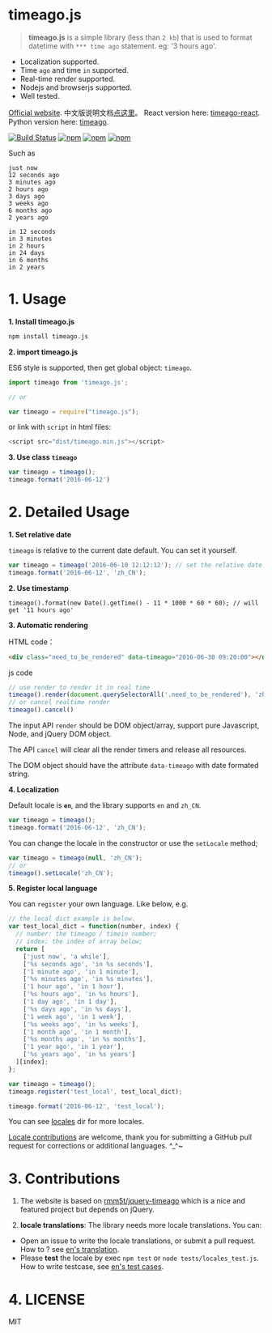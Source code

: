 # timeago.js

> **timeago.js** is a simple library (less than `2 kb`) that is used to format datetime with `*** time ago` statement. eg: '3 hours ago'.

 - Localization supported.
 - Time `ago` and time `in` supported.
 - Real-time render supported.
 - Nodejs and browserjs supported.
 - Well tested.

[Official website](http://timeago.org/). 中文版说明文档[点这里](README_zh.md)。 React version here: [timeago-react](https://github.com/hustcc/timeago-react). Python version here: [timeago](https://github.com/hustcc/timeago).

[![Build Status](https://travis-ci.org/hustcc/timeago.js.svg?branch=master)](https://travis-ci.org/hustcc/timeago.js) [![npm](https://img.shields.io/npm/v/timeago.js.svg?style=flat-square)](https://www.npmjs.com/package/timeago.js) [![npm](https://img.shields.io/npm/dt/timeago.js.svg?style=flat-square)](https://www.npmjs.com/package/timeago.js) [![npm](https://img.shields.io/npm/l/timeago.js.svg?style=flat-square)](https://www.npmjs.com/package/timeago.js)

Such as

```
just now
12 seconds ago
3 minutes ago
2 hours ago
3 days ago
3 weeks ago
6 months ago
2 years ago

in 12 seconds
in 3 minutes
in 2 hours
in 24 days
in 6 months
in 2 years
```


# 1. Usage

**1. Install timeago.js**

```sh
npm install timeago.js
```

**2. import timeago.js**


ES6 style is supported, then get global object: `timeago`.

```js
import timeago from 'timeago.js';

// or

var timeago = require("timeago.js");
```

or link with `script` in html files:

```js
<script src="dist/timeago.min.js"></script>
```

**3. Use class `timeago`**

```js
var timeago = timeago();
timeago.format('2016-06-12')
```


# 2. Detailed Usage

**1. Set relative date**

`timeago` is relative to the current date default. You can set it yourself.

```js
var timeago = timeago('2016-06-10 12:12:12'); // set the relative date here.
timeago.format('2016-06-12', 'zh_CN');
```

**2. Use timestamp**

```
timeago().format(new Date().getTime() - 11 * 1000 * 60 * 60); // will get '11 hours ago'
```

**3. Automatic rendering**

HTML code：
```html
<div class="need_to_be_rendered" data-timeago="2016-06-30 09:20:00"></div>
```
js code
```js
// use render to render it in real time
timeago().render(document.querySelectorAll('.need_to_be_rendered'), 'zh_CN');
// or cancel realtime render
timeago().cancel()
```

The input API `render` should be DOM object/array, support pure Javascript, Node, and jQuery DOM object.

The API `cancel` will clear all the render timers and release all resources.

The DOM object should have the attribute `data-timeago` with date formated string.

**4. Localization**

Default locale is **`en`**, and the library supports `en` and `zh_CN`.

```js
var timeago = timeago();
timeago.format('2016-06-12', 'zh_CN');
```

You can change the locale in the constructor or use the `setLocale` method;

```js
var timeago = timeago(null, 'zh_CN');
// or
timeago().setLocale('zh_CN');
```

**5. Register local language**

You can `register` your own language. Like below, e.g.

```js
// the local dict example is below.
var test_local_dict = function(number, index) {
  // number: the timeago / timein number;
  // index: the index of array below;
  return [
    ['just now', 'a while'],
    ['%s seconds ago', 'in %s seconds'],
    ['1 minute ago', 'in 1 minute'],
    ['%s minutes ago', 'in %s minutes'],
    ['1 hour ago', 'in 1 hour'],
    ['%s hours ago', 'in %s hours'],
    ['1 day ago', 'in 1 day'],
    ['%s days ago', 'in %s days'],
    ['1 week ago', 'in 1 week'],
    ['%s weeks ago', 'in %s weeks'],
    ['1 month ago', 'in 1 month'],
    ['%s months ago', 'in %s months'],
    ['1 year ago', 'in 1 year'],
    ['%s years ago', 'in %s years']
  ][index];
};

var timeago = timeago();
timeago.register('test_local', test_local_dict);

timeago.format('2016-06-12', 'test_local');
```

You can see [locales](locales) dir for more locales. 

[Locale contributions](#3-contributions) are welcome, thank you for submitting a GitHub pull request for corrections or additional languages. ^_^~


# 3. Contributions

1. The website is based on [rmm5t/jquery-timeago](https://github.com/rmm5t/jquery-timeago) which is a nice and featured project but depends on jQuery.

2. **locale translations**: The library needs more locale translations. You can:

 - Open an issue to write the locale translations, or submit a pull request. How to ? see [en's translation](locales/en.js). 
 - Please **test** the locale by exec `npm test` or `node tests/locales_test.js`. How to write testcase, see [en's test cases](tests/locales/en.js).


# 4. LICENSE

MIT

